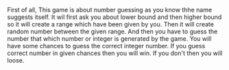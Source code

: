 First of all, This game is about number guessing as you know thhe name suggests itself.
It wil first ask you about lower bound and then higher bound so it will create a range which have been given by you.
Then it will create random number between the given range.
And then you have to guess the number that which number or integer is generated by the game.
You will have some chances to guess the correct integer number.
If you guess correct number in given chances then you will win. If you don't then you will loose.
